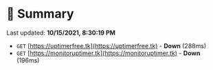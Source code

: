 # 📖 Summary
Last updated: **10/15/2021, 8:30:19 PM**

- `GET` [https://uptimerfree.tk](https://uptimerfree.tk) - **Down** (288ms)
- `GET` [https://monitoruptimer.tk](https://monitoruptimer.tk) - **Down** (196ms)
